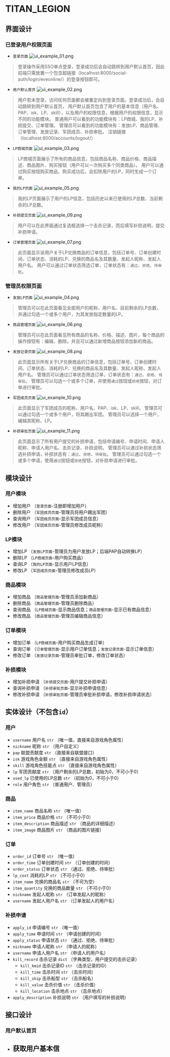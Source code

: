 # TITAN_LEGION

## 界面设计

### 已登录用户权限页面
- `登录页面`
![ui_example_01.png](readme_images/ui_example_01.png) 
> 登录操作采用SSO单点登录，登录成功后会自动跳转到用户默认首页，因此前端只需放置一个包含超链接（localhost:8000/social-auth/login/eveonline/）的登录按钮即可。
- `用户默认首页`
![ui_example_02.png](readme_images/ui_example_02.png)
> 用户若未登录，访问任何页面都会被重定向到登录页面。登录成功后，会自动跳转到用户默认首页，
> 用户默认首页包含了用户的基本信息（用户名、PAP、isk、LP、skill），以及用户的权限信息，根据用户的权限信息，显示不同的功能模块。
> 普通用户可以看到的功能模块有：LP商城、我的LP、补损提交、订单管理。
> 管理员可以看到的功能模块有：发放LP、商品管理、订单管理、发放记录、军团成员、补损审批。
> 注销链接（localhost:8000/accounts/logout/）
- `LP商城页面`
![ui_example_03.png](readme_images/ui_example_03.png)
> LP商城页面展示了所有的商品信息，包括商品名称、商品价格、商品描述、商品图片、购买按钮（用户可以一次购买多个同类商品）。
> 用户可以通过购买按钮购买商品，购买成功后，会扣除用户的LP，同时生成一个订单。
- `我的LP页面`
![ui_example_05.png](readme_images/ui_example_05.png)
> 我的LP页面展示了用户的LP信息，包括历史以来已使用的LP总数、当前剩余的LP总数。
- `补损提交页面`
![ui_example_09.png](readme_images/ui_example_09.png)
> 用户可以在此界面通过复选框选择一个击杀记录，而后填写补损说明，提交补损申请。
- `订单管理页面`
![ui_example_07.png](readme_images/ui_example_07.png)
> 此页面显示该用户关于LP兑换商品的订单信息，包括订单号、订单创建时间、订单状态、消耗的LP、兑换的商品名及其数量、发起人昵称、发起人用户名。
> 用户可以通过订单状态筛选订单，订单状态有：`通过`、`拒绝`、`待审批`。
### 管理员权限页面
- `发放LP页面`
![ui_example_04.png](readme_images/ui_example_04.png)
> 管理员可以在此页面看见全部用户的昵称、用户名、目前剩余的LP总数，并通过勾选一个或多个用户，为其发放指定数量的LP。
- `商品管理页面`
![ui_example_06.png](readme_images/ui_example_06.png)
> 管理员可以在此页面看见所有商品的名称、价格、描述、图片，每个商品的操作按钮有：编辑、删除。并且可以通过新增商品按钮添加新的商品。
- `发放记录页面`
![ui_example_08.png](readme_images/ui_example_08.png)
> 此页面显示所有关于LP兑换商品的订单信息，包括订单号、订单创建时间、订单状态、消耗的LP、兑换的商品名及其数量、发起人昵称、发起人用户名。
> 管理员可以通过订单状态筛选订单，订单状态有：`通过`、`拒绝`、`待审批`。
> 管理员可以勾选一个或多个订单，并使用`通过`按钮或`拒绝`按钮，对订单进行审批。
- `军团成员页面`
![ui_example_10.png](readme_images/ui_example_10.png)
> 此页面显示了军团成员的昵称、用户名、PAP、isk、LP、skill，
> 管理员可以通过勾选一个或多个用户，将其踢出军团。
> 管理员可以选择一个用户，编辑其昵称、LP。
- `补损审批页面`
![ui_example_11.png](readme_images/ui_example_11.png)
> 此页面显示了所有用户提交的补损申请，包括申请编号、申请时间、申请人昵称、申请人用户名、击杀记录、补损说明。
> 管理员可以通过补损状态筛选补损申请，补损状态有：`通过`、`拒绝`、`待审批`。
> 管理员可以通过勾选一个或多个申请，使用`通过`按钮或`拒绝`按钮，对补损申请进行审批。

## 模块设计

### 用户模块
- 增加用户 （`登录页面`-注册即增加用户）
- 删除用户 （`军团成员页面`-管理员将用户踢出军团）
- 查询用户 （`军团成员页面`-显示军团成员信息）
- 修改用户 （`军团成员页面`-管理员修改成员昵称）

### LP模块
- 增加LP （`发放LP页面`-管理员为用户发放LP；后端PAP自动转换LP）
- 删除LP （`LP商城页面`-用户购买商品）
- 查询LP （`我的LP页面`-显示用户LP信息）
- 修改LP （`军团成员页面`-管理员修改成员LP）

### 商品模块
- 增加商品 （`商品管理页面`-管理员添加新商品）
- 删除商品 （`商品管理页面`-管理员删除商品）
- 查询商品 （`LP商城页面`-显示商品信息；`商品管理页面`-显示已有商品信息）
- 修改商品 （`商品管理页面`-管理员编辑商品信息）

### 订单模块
- 增加订单 （`LP商城页面`-用户购买商品生成订单）
- 查询订单 （`订单管理页面`-显示用户订单信息；`发放记录页面`-显示订单信息）
- 修改订单 （`发放记录页面`-管理员审批订单，修改订单状态）

### 补损模块
- 增加补损申请 （`补损提交页面`-用户提交补损申请）
- 查询补损申请 （`补损审批页面`-显示补损申请信息）
- 修改补损申请 （`补损审批页面`-管理员审批补损申请，修改补损申请状态）

## 实体设计（不包含`id`）

### 用户
- `username` 用户名 `str` （唯一值，直接来自游戏角色属性）
- `nickname` 昵称 `str` （用户自定义）
- `pap` 联盟贡献度 `str` （直接来自联盟接口）
- `isk` 游戏角色金额 `str` （直接来自游戏角色属性）
- `skill` 游戏角色技能点 `str` （直接来自游戏角色属性）
- `lp` 军团贡献度 `str` （用户剩余的LP总数，初始为0，不可小于0）
- `used_lp` 已使用的LP总数 `str` （初始为0，不可小于0）
- `role` 用户角色 `str` （普通用户、管理员）

### 商品
- `item_name` 商品名称 `str` （唯一值）
- `item_price` 商品价格 `str` （不可小于0）
- `item_description` 商品描述 `str` （商品的详细描述）
- `item_image` 商品图片 `str` （商品的图片链接）

### 订单
- `order_id` 订单号 `str` （唯一值）
- `order_time` 订单创建时间 `str` （订单创建的时间）
- `order_status` 订单状态 `str` （通过、拒绝、待审批）
- `lp_cost` 消耗的LP `str` （不可小于0）
- `item_name` 兑换的商品名 `str` （不可为空）
- `item_quantity` 兑换的商品数量 `str` （不可小于0）
- `nickname` 发起人昵称 `str` （订单发起人的昵称）
- `username` 发起人用户名 `str` （订单发起人的用户名）

### 补损申请
- `apply_id` 申请编号 `str` （唯一值）
- `apply_time` 申请时间 `str` （申请创建的时间）
- `apply_status` 申请状态 `str` （通过、拒绝、待审批）
- `nickname` 申请人昵称 `str` （申请人的昵称）
- `username` 申请人用户名 `str` （申请人的用户名）
- `kill_record` 击杀记录 `dict` （字典类型，用户提交的击杀记录）
  - `kill_kmid` 击杀记录ID `str` （击杀记录的ID）
  - `kill_time` 击杀时间 `str` （击杀时间）
  - `kill_ship` 击杀船型 `str` （击杀船名）
  - `kill_value` 击杀价值 `str` （击杀价值）
  - `kill_location` 击杀地点 `str` （击杀地点）
- `apply_description` 补损说明 `str` （用户填写的补损说明）

## 接口设计
### 用户默认首页
- 获取用户基本信
  - 